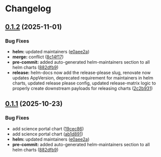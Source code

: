 # Changelog

## [0.1.2](https://github.com/at88mph/deployments/compare/utils-0.1.1...utils-0.1.2) (2025-11-01)


### Bug Fixes

* **helm:** updated maintainers ([e0aee2a](https://github.com/at88mph/deployments/commit/e0aee2a45b84437f0dda7ad86fb1b7a3853b7c6b))
* **merge:** conflict ([8c14f17](https://github.com/at88mph/deployments/commit/8c14f1738feba41cd6ae78812b77661e543a2617))
* **pre-commit:** added auto-generated helm-maintainers section to all helm charts ([882dfb9](https://github.com/at88mph/deployments/commit/882dfb9f2cf2f0d1b3615d7768b92a2f39c122b8))
* **release:** helm-docs now add the release-please slug, renovate now updates AppVersion, deprecated requirement for maintainers in helm charts, updated release please config, updated release-matrix logic to properly create downstream payloads for releasing charts ([2c2b931](https://github.com/at88mph/deployments/commit/2c2b9313c469475bd2b1f6bcfdb3b041a0f0f715))

## [0.1.1](https://github.com/opencadc/deployments/compare/utils-0.1.0...utils-0.1.1) (2025-10-23)


### Bug Fixes

* add science portal chart ([19cec86](https://github.com/opencadc/deployments/commit/19cec867d09b0fc62829234fc499e3580f62d33b))
* add science portal chart ([ab1d891](https://github.com/opencadc/deployments/commit/ab1d8915b1ffaa3f2ca119d0e92abec605049462))
* **helm:** updated maintainers ([e0aee2a](https://github.com/opencadc/deployments/commit/e0aee2a45b84437f0dda7ad86fb1b7a3853b7c6b))
* **pre-commit:** added auto-generated helm-maintainers section to all helm charts ([882dfb9](https://github.com/opencadc/deployments/commit/882dfb9f2cf2f0d1b3615d7768b92a2f39c122b8))
